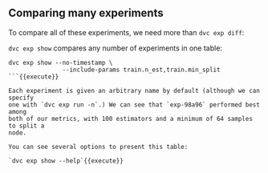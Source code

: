 ## Comparing many experiments

To compare all of these experiments, we need more than `dvc exp diff`: 

`dvc exp show` compares any number of experiments in one table:

```
dvc exp show --no-timestamp \
               --include-params train.n_est,train.min_split
```{{execute}}

Each experiment is given an arbitrary name by default (although we can specify
one with `dvc exp run -n`.) We can see that `exp-98a96` performed best among
both of our metrics, with 100 estimators and a minimum of 64 samples to split a
node.

You can see several options to present this table: 

`dvc exp show --help`{{execute}}


